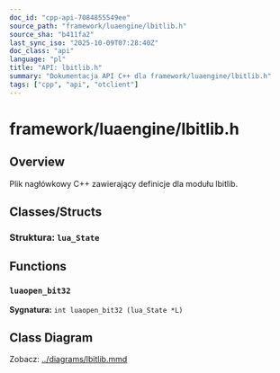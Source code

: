 ```yaml
---
doc_id: "cpp-api-7084855549ee"
source_path: "framework/luaengine/lbitlib.h"
source_sha: "b411fa2"
last_sync_iso: "2025-10-09T07:28:40Z"
doc_class: "api"
language: "pl"
title: "API: lbitlib.h"
summary: "Dokumentacja API C++ dla framework/luaengine/lbitlib.h"
tags: ["cpp", "api", "otclient"]
---
```


# framework/luaengine/lbitlib.h

## Overview

Plik nagłówkowy C++ zawierający definicje dla modułu lbitlib.

## Classes/Structs

### Struktura: `lua_State`

## Functions

### `luaopen_bit32`

**Sygnatura:** `int luaopen_bit32 (lua_State *L)`

## Class Diagram

Zobacz: [../diagrams/lbitlib.mmd](../diagrams/lbitlib.mmd)
